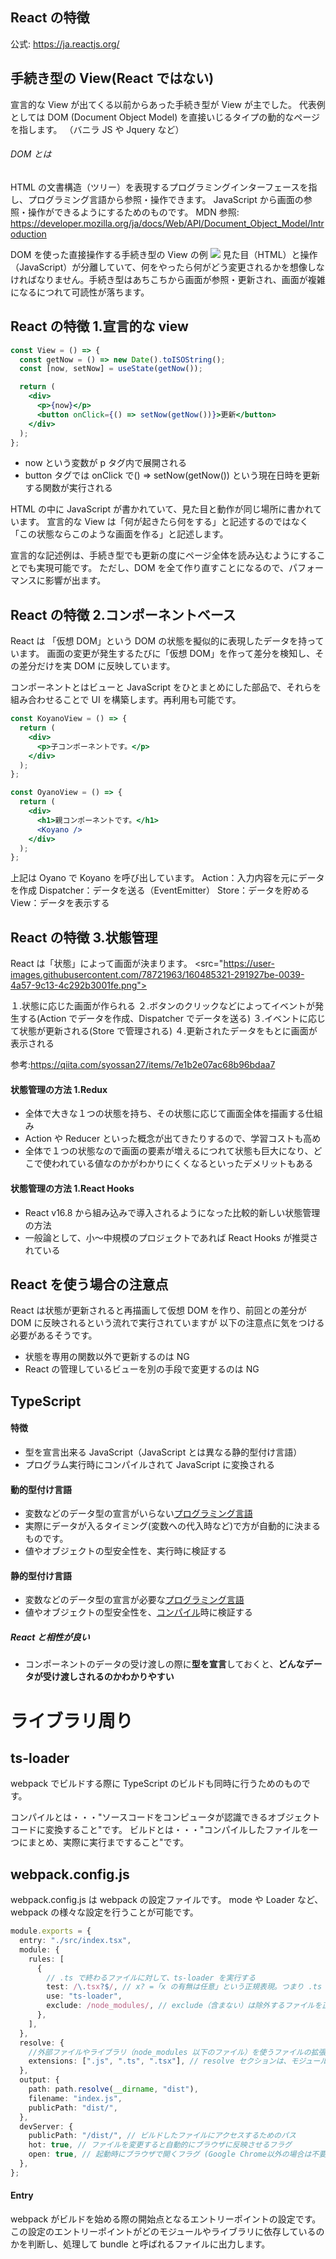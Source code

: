 ## React の特徴

公式: https://ja.reactjs.org/

## 手続き型の View(React ではない)

宣言的な View が出てくる以前からあった手続き型が View が主でした。
代表例としては DOM (Document Object Model) を直接いじるタイプの動的なページを指します。
（バニラ JS や Jquery など）

###### DOM とは

HTML の文書構造（ツリー）を表現するプログラミングインターフェースを指し、プログラミング言語から参照・操作できます。
JavaScript から画面の参照・操作ができるようにするためのものです。
MDN 参照: https://developer.mozilla.org/ja/docs/Web/API/Document_Object_Model/Introduction

DOM を使った直接操作する手続き型の View の例
<img src="https://i.gyazo.com/9284dbac092ceed522d6344724361cc2.png">
見た目（HTML）と操作（JavaScript）が分離していて、何をやったら何がどう変更されるかを想像しなければなりません。手続き型はあちこちから画面が参照・更新され、画面が複雑になるにつれて可読性が落ちます。

## React の特徴 1.宣言的な view

```jsx
const View = () => {
  const getNow = () => new Date().toISOString();
  const [now, setNow] = useState(getNow());

  return (
    <div>
      <p>{now}</p>
      <button onClick={() => setNow(getNow())}>更新</button>
    </div>
  );
};
```

- now という変数が p タグ内で展開される
- button タグでは onClick で() => setNow(getNow()) という現在日時を更新する関数が実行される

HTML の中に JavaScript が書かれていて、見た目と動作が同じ場所に書かれています。
宣言的な View は「何が起きたら何をする」と記述するのではなく「この状態ならこのような画面を作る」と記述します。

宣言的な記述例は、手続き型でも更新の度にページ全体を読み込むようにすることでも実現可能です。
ただし、DOM を全て作り直すことになるので、パフォーマンスに影響が出ます。

## React の特徴 2.コンポーネントベース

React は 「仮想 DOM」という DOM の状態を擬似的に表現したデータを持っています。
画面の変更が発生するたびに「仮想 DOM」を作って差分を検知し、その差分だけを実 DOM に反映しています。

コンポーネントとはビューと JavaScript をひとまとめにした部品で、それらを組み合わせることで UI を構築します。再利用も可能です。

```jsx
const KoyanoView = () => {
  return (
    <div>
      <p>子コンポーネントです。</p>
    </div>
  );
};
```

```jsx
const OyanoView = () => {
  return (
    <div>
      <h1>親コンポーネントです。</h1>
      <Koyano />
    </div>
  );
};
```

上記は Oyano で Koyano を呼び出しています。
Action：入力内容を元にデータを作成
Dispatcher：データを送る（EventEmitter）
Store：データを貯める
View：データを表示する

## React の特徴 3.状態管理

React は「状態」によって画面が決まります。
<src="https://user-images.githubusercontent.com/78721963/160485321-291927be-0039-4a57-9c13-4c292b3001fe.png">

１.状態に応じた画面が作られる
２.ボタンのクリックなどによってイベントが発生する(Action でデータを作成、Dispatcher でデータを送る)
３.イベントに応じて状態が更新される(Store で管理される)
４.更新されたデータをもとに画面が表示される

参考:https://qiita.com/syossan27/items/7e1b2e07ac68b96bdaa7

#### 状態管理の方法 1.Redux

- 全体で大きな１つの状態を持ち、その状態に応じて画面全体を描画する仕組み
- Action や Reducer といった概念が出てきたりするので、学習コストも高め
- 全体で１つの状態なので画面の要素が増えるにつれて状態も巨大になり、どこで使われている値なのかがわかりにくくなるといったデメリットもある

#### 状態管理の方法 1.React Hooks

- React v16.8 から組み込みで導入されるようになった比較的新しい状態管理の方法
- 一般論として、小〜中規模のプロジェクトであれば React Hooks が推奨されている

## React を使う場合の注意点

React は状態が更新されると再描画して仮想 DOM を作り、前回との差分が DOM に反映されるという流れで実行されていますが
以下の注意点に気をつける必要があるそうです。

- 状態を専用の関数以外で更新するのは NG
- React の管理しているビューを別の手段で変更するのは NG

## TypeScript

#### 特徴

- 型を宣言出来る JavaScript（JavaScript とは異なる静的型付け言語）
- プログラム実行時にコンパイルされて JavaScript に変換される

#### 動的型付け言語

- 変数などのデータ型の宣言がいらない[プログラミング言語](http://d.hatena.ne.jp/keyword/%A5%D7%A5%ED%A5%B0%A5%E9%A5%DF%A5%F3%A5%B0%B8%C0%B8%EC)
- 実際にデータが入るタイミング(変数への代入時など)で方が自動的に決まるものです。
- 値やオブジェクトの型安全性を、実行時に検証する

#### 静的型付け言語

- 変数などのデータ型の宣言が必要な[プログラミング言語](http://d.hatena.ne.jp/keyword/%A5%D7%A5%ED%A5%B0%A5%E9%A5%DF%A5%F3%A5%B0%B8%C0%B8%EC)
- 値やオブジェクトの型安全性を、[コンパイル](http://d.hatena.ne.jp/keyword/%A5%B3%A5%F3%A5%D1%A5%A4%A5%EB)時に検証する

##### React と相性が良い

- コンポーネントのデータの受け渡しの際に**型を宣言**しておくと、**どんなデータが受け渡しされるのかわかりやすい**

# ライブラリ周り

## ts-loader

webpack でビルドする際に TypeScript のビルドも同時に行うためのものです。

コンパイルとは・・・"ソースコードをコンピュータが認識できるオブジェクトコードに変換すること"です。
ビルドとは・・・"コンパイルしたファイルを一つにまとめ、実際に実行まですること"です。

## webpack.config.js

webpack.config.js は webpack の設定ファイルです。
mode や Loader など、webpack の様々な設定を行うことが可能です。

```typescript
module.exports = {
  entry: "./src/index.tsx",
  module: {
    rules: [
      {
        // .ts で終わるファイルに対して、ts-loader を実行する
        test: /\.tsx?$/, // x? =「x の有無は任意」という正規表現。つまり .ts .tsx のどちらも適用される
        use: "ts-loader",
        exclude: /node_modules/, // exclude（含まない）は除外するファイルを正規表現で指定
      },
    ],
  },
  resolve: {
    //外部ファイルやライブラリ（node_modules 以下のファイル）を使うファイルの拡張子なので .tsx と .js の両方を指定します。
    extensions: [".js", ".ts", ".tsx"], // resolve セクションは、モジュールとして解決するファイルの拡張子を指定します。
  },
  output: {
    path: path.resolve(__dirname, "dist"),
    filename: "index.js",
    publicPath: "dist/",
  },
  devServer: {
    publicPath: "/dist/", // ビルドしたファイルにアクセスするためのパス
    hot: true, // ファイルを変更すると自動的にブラウザに反映させるフラグ
    open: true, // 起動時にブラウザで開くフラグ (Google Chrome以外の場合は不要)
  },
};
```

#### Entry

webpack がビルドを始める際の開始点となるエントリーポイントの設定です。
この設定のエントリーポイントがどのモジュールやライブラリに依存しているのかを判断し、処理して bundle と呼ばれるファイルに出力します。
